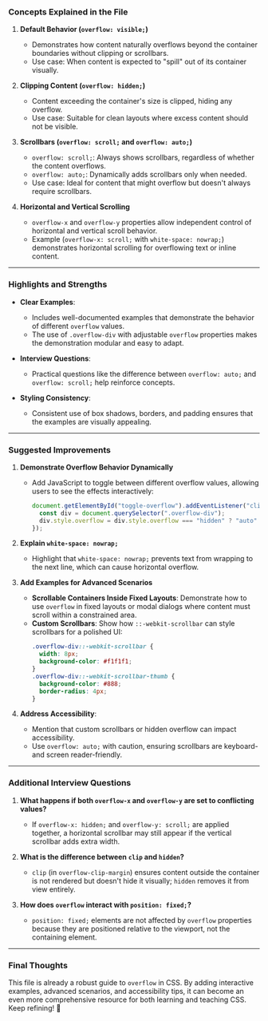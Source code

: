 ### **Concepts Explained in the File**

1. **Default Behavior (`overflow: visible;`)**
   - Demonstrates how content naturally overflows beyond the container boundaries without clipping or scrollbars.
   - Use case: When content is expected to "spill" out of its container visually.

2. **Clipping Content (`overflow: hidden;`)**
   - Content exceeding the container's size is clipped, hiding any overflow.
   - Use case: Suitable for clean layouts where excess content should not be visible.

3. **Scrollbars (`overflow: scroll;` and `overflow: auto;`)**
   - `overflow: scroll;`: Always shows scrollbars, regardless of whether the content overflows.
   - `overflow: auto;`: Dynamically adds scrollbars only when needed.
   - Use case: Ideal for content that might overflow but doesn't always require scrollbars.

4. **Horizontal and Vertical Scrolling**
   - `overflow-x` and `overflow-y` properties allow independent control of horizontal and vertical scroll behavior.
   - Example (`overflow-x: scroll;` with `white-space: nowrap;`) demonstrates horizontal scrolling for overflowing text or inline content.

---

### **Highlights and Strengths**

- **Clear Examples**:
  - Includes well-documented examples that demonstrate the behavior of different `overflow` values.
  - The use of `.overflow-div` with adjustable `overflow` properties makes the demonstration modular and easy to adapt.

- **Interview Questions**:
  - Practical questions like the difference between `overflow: auto;` and `overflow: scroll;` help reinforce concepts.

- **Styling Consistency**:
  - Consistent use of box shadows, borders, and padding ensures that the examples are visually appealing.

---

### **Suggested Improvements**

1. **Demonstrate Overflow Behavior Dynamically**
   - Add JavaScript to toggle between different overflow values, allowing users to see the effects interactively:
     ```js
     document.getElementById("toggle-overflow").addEventListener("click", () => {
       const div = document.querySelector(".overflow-div");
       div.style.overflow = div.style.overflow === "hidden" ? "auto" : "hidden";
     });
     ```

2. **Explain `white-space: nowrap;`**
   - Highlight that `white-space: nowrap;` prevents text from wrapping to the next line, which can cause horizontal overflow.

3. **Add Examples for Advanced Scenarios**
   - **Scrollable Containers Inside Fixed Layouts**:
     Demonstrate how to use `overflow` in fixed layouts or modal dialogs where content must scroll within a constrained area.
   - **Custom Scrollbars**:
     Show how `::-webkit-scrollbar` can style scrollbars for a polished UI:
     ```css
     .overflow-div::-webkit-scrollbar {
       width: 8px;
       background-color: #f1f1f1;
     }
     .overflow-div::-webkit-scrollbar-thumb {
       background-color: #888;
       border-radius: 4px;
     }
     ```

4. **Address Accessibility**:
   - Mention that custom scrollbars or hidden overflow can impact accessibility.
   - Use `overflow: auto;` with caution, ensuring scrollbars are keyboard- and screen reader-friendly.

---

### **Additional Interview Questions**

1. **What happens if both `overflow-x` and `overflow-y` are set to conflicting values?**
   - If `overflow-x: hidden;` and `overflow-y: scroll;` are applied together, a horizontal scrollbar may still appear if the vertical scrollbar adds extra width.

2. **What is the difference between `clip` and `hidden`?**
   - `clip` (in `overflow-clip-margin`) ensures content outside the container is not rendered but doesn't hide it visually; `hidden` removes it from view entirely.

3. **How does `overflow` interact with `position: fixed;`?**
   - `position: fixed;` elements are not affected by `overflow` properties because they are positioned relative to the viewport, not the containing element.

---

### **Final Thoughts**

This file is already a robust guide to `overflow` in CSS. By adding interactive examples, advanced scenarios, and accessibility tips, it can become an even more comprehensive resource for both learning and teaching CSS. Keep refining! 🚀
